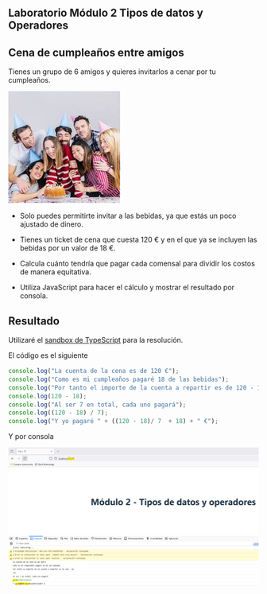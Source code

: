 ## Laboratorio Módulo 2 Tipos de datos y Operadores

## Cena de cumpleaños entre amigos

<p>Tienes un grupo de 6 amigos y quieres invitarlos a cenar por tu cumpleaños.</p>

![Fiesta](./imagenes/Fiesta7.jpg)

- Solo puedes permitirte invitar a las bebidas, ya que estás un poco ajustado de dinero.

- Tienes un ticket de cena que cuesta 120 € y en el que ya se incluyen las bebidas por un valor de 18 €.

- Calcula cuánto tendría que pagar cada comensal para dividir los costos de manera equitativa.

- Utiliza JavaScript para hacer el cálculo y mostrar el resultado por consola.

## Resultado

<p>Utilizaré el <a href="https://github.com/Lemoncode/typescript-sandbox" title="sandbox de TS"> sandbox de TypeScript</a> para la resolución. </p>

<p>El código es el siguiente</p>

```JavaScript
console.log("La cuenta de la cena es de 120 €");
console.log("Como es mi cumpleaños pagaré 18 de las bebidas");
console.log("Por tanto el importe de la cuenta a repartir es de 120 - 18 ");
console.log(120 - 18);
console.log("Al ser 7 en total, cada uno pagará");
console.log((120 - 18) / 7);
console.log("Y yo pagaré " + ((120 - 18)/ 7  + 18) + " €");
```

Y por consola

![SalidaConsola](./imagenes/Salidaconsola.png)
